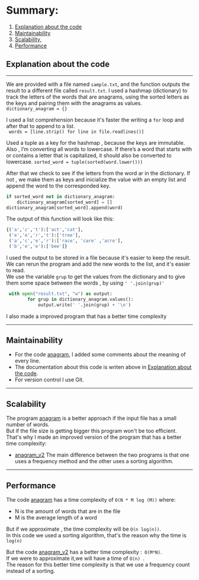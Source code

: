 # Summary:
1. [Explanation about the code](#explanation-about-the-code)
2. [Maintainability](#maintainability)
3. [Scalability,](#scalability)
4. [Performance](#performance)


## Explanation about the code

---
We are provided with a file named `sample.txt`, and the function outputs the result to a different file called `result.txt`.
I used a hashmap (dictionary) to track the letters of the words that are anagrams, using the sorted letters as the keys and pairing them with the anagrams as values.  
`dictionary_anagram = {}`

I used a list comprehension because it's faster the writing a `for` loop and after that to append to a list.    
` words = [line.strip() for line in file.readlines()]`

Used a tuple as a key for the hashmap , because the keys are immutable. Also , I’m converting all words to lowercase. If there’s a word that starts with or contains a letter that is capitalized, it should also be converted to lowercase. 
`sorted_word = tuple(sorted(word.lower()))`

After that we check to see if the letters from the word ar in the dictionary. If not , we make them as keys and inicialize the value with an empty list and append the word to the corresponded key.
```python
if sorted_word not in dictionary_anagram:
    dictionary_anagram[sorted_word] = []
dictionary_anagram[sorted_word].append(word)
```
The output of this function will look like this:

```python
{('a','c','t'):['act','cat'],
 ('e','e','r','t'):['tree'],
 ('a','c','e','r'):['race', 'care' ,'acre'],
 ('b','e','e'):['bee']}
```

I used the output to be stored in a file because it's easier to keep the result. We can rerun the program and add the new words to the list, and it's easier to read.  
We use the variable `grup` to get the values from the dictionary and to give them some space between the words , by using `' '.join(grup)'` 
```python
 with open("result.txt", "w") as output:
        for grup in dictionary_anagram.values():
            output.write(' '.join(grup) + '\n')
```
I also made a improved program that has a better time complexity

---

## Maintainability

- For the code [anagram](https://github.com/glemiu6/Anagram/blob/master/Code/anagram.py), I added some comments about the meaning of every line.  
- The documentation about this code is writen above in [Explanation about the code](#Explanation-about-the-code).  
- For version control I use Git.

---

## Scalability
The program [anagram](https://github.com/glemiu6/Anagram/blob/master/Code/anagram.py) is a better approach if the input file has a small number of words.  
But if the file size is getting bigger this program won't be too efficient.  
That's why I made an improved version of the program that has a better time complexity:
- [anagram_v2](https://github.com/glemiu6/Anagram/blob/master/Code/anagram_v2.py)
The main difference between the two programs is that one uses a frequency method and the other uses a sorting algorithm. 






---
## Performance
The code [anagram](https://github.com/glemiu6/Anagram/blob/master/Code/anagram.py) has a time complexity of `O(N * M log (M))` where:  

- N is the amount of words that are in the file
- M  is the average length of a word

 But if we approximate , the time complexity will be `O(n log(n))`.  
 In this code we used a sorting algorithm, that's the reason why the time is `log(n)`

But the code [anagram_v2](https://github.com/glemiu6/Anagram/blob/master/Code/anagram_v2.py) has a better time complexity :` O(M*N)`.  
If we were to approximate it,we will have a time of `O(n) `.  
The reason for this better time complexity is that we use a frequency count instead of a sorting. 